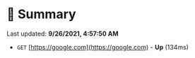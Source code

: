 # 📖 Summary
Last updated: **9/26/2021, 4:57:50 AM**

- `GET` [https://google.com](https://google.com) - **Up** (134ms)
